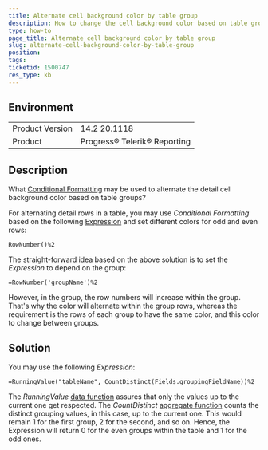 ```yaml
---
title: Alternate cell background color by table group
description: How to change the cell background color based on table group
type: how-to
page_title: Alternate cell background color by table group
slug: alternate-cell-background-color-by-table-group
position: 
tags: 
ticketid: 1500747
res_type: kb
---
```


## Environment
<table>
	<tbody>
		<tr>
			<td>Product Version</td>
			<td>14.2 20.1118</td>
		</tr>
		<tr>
			<td>Product</td>
			<td>Progress® Telerik® Reporting</td>
		</tr>
	</tbody>
</table>


## Description
What [Conditional Formatting](../styling-conditional-formatting) may be used to alternate the detail cell background color based on table groups?  

For alternating detail rows in a table, you may use _Conditional Formatting_ based on the following [Expression](../report-expressions) and set different colors for 
odd and even rows:
```
RowNumber()%2
```  

The straight-forward idea based on the above solution is to set the _Expression_ to depend on the group:
```
=RowNumber('groupName')%2
```
However, in the group, the row numbers will increase within the group. That's why the color will alternate within the group rows, whereas the requirement is the rows 
of each group to have the same color, and this color to change between groups.

## Solution
You may use the following _Expression_:
```
=RunningValue("tableName", CountDistinct(Fields.groupingFieldName))%2
```
The _RunningValue_ [data function](../expressions-data-functions) assures that only the values up to the current one get respected. The _CountDistinct_ 
[aggregate function](../expressions-aggregate-functions) counts the distinct grouping values, in this case, up to the current one. This would remain 1 for the first 
group, 2 for the second, and so on. Hence, the Expression will return 0 for the even groups within the table and 1 for the odd ones.
